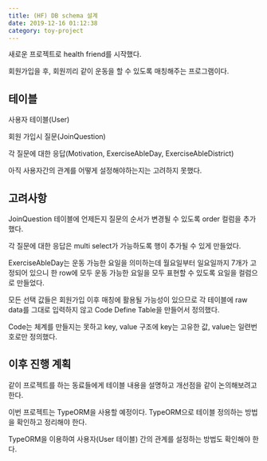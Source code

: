 ```yaml
---
title: (HF) DB schema 설계
date: 2019-12-16 01:12:38
category: toy-project
---
```


새로운 프로젝트로 health friend를 시작했다.

회원가입을 후, 회원끼리 같이 운동을 할 수 있도록 매칭해주는 프로그램이다.

## 테이블

사용자 테이블(User)

회원 가입시 질문(JoinQuestion)

각 질문에 대한 응답(Motivation, ExerciseAbleDay, ExerciseAbleDistrict)

아직 사용자간의 관계를 어떻게 설정해야하는지는 고려하지 못했다.

## 고려사항

JoinQuestion 테이블에 언제든지 질문의 순서가 변경될 수 있도록 order 컬럼을 추가했다.

각 질문에 대한 응답은 multi select가 가능하도록 행이 추가될 수 있게 만들었다.

ExerciseAbleDay는 운동 가능한 요일을 의미하는데 월요일부터 일요일까지 7개가 고정되어 있으니 한 row에 모두 운동 가능한 요일을 모두 표현할 수 있도록 요일을 컬럼으로 만들었다.

모든 선택 값들은 회원가입 이후 매칭에 활용될 가능성이 있으므로 각 테이블에 raw data를 그대로 입력하지 않고 Code Define Table을 만들어서 정의했다.

Code는 체계를 만들지는 못하고 key, value 구조에 key는 고유한 값, value는 일련번호로만 정의했다.

## 이후 진행 계획

같이 프로젝트를 하는 동료들에게 테이블 내용을 설명하고 개선점을 같이 논의해보려고 한다.

이번 프로젝트는 TypeORM을 사용할 예정이다. TypeORM으로 테이블 정의하는 방법을 확인하고 정리해야 한다.

TypeORM을 이용하여 사용자(User 테이블) 간의 관계를 설정하는 방법도 확인해야 한다.
